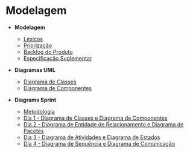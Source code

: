 # Modelagem

- **Modelagem**
  - [Léxicos](Modeling/Lexico.md)
  - [Priorização](Modeling/Priorizacao.md)
  - [Backlog do Produto](Modeling/Backlog.md)
  - [Especificação Suplementar](Modeling/EspecificacaoSuplementar.md)

- **Diagramas UML**
  - [Diagrama de Classes](Modeling/Diagrams/Classes.md)
  - [Diagrama de Componentes](Modeling/Diagrams/Componentes.md)

- **Diagrams Sprint**
  - [Metodologia](Modeling/Diagrams/Diagrams.md) 
  - [Dia 1 - Diagrama de Classes e Diagrama de Componentes](Modeling/Diagrams/dias/dia1.md)
  - [Dia 2 - Diagrama de Entidade de Relacionamento e Diagrama de Pacotes](Modeling/Diagrams/dias/dia2.md)
  - [Dia 3 - Diagrama de Atividades e Diagrama de Estados](Modeling/Diagrams/dias/dia3.md)
  - [Dia 4 - Diagrama de Sequência e Diagrama de Comunicação](Modeling/Diagrams/dias/dia4.md) 

  



